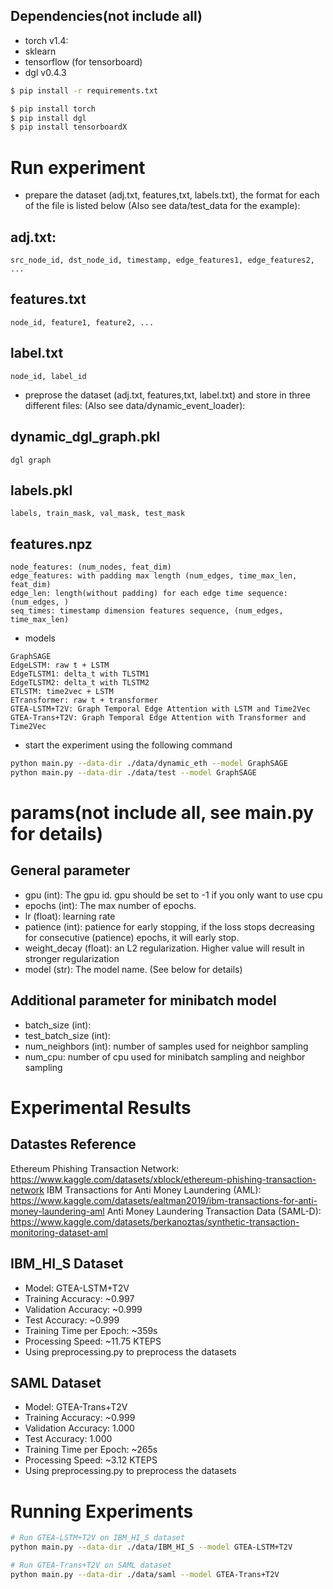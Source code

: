 Dependencies(not include all)
------------
- torch v1.4:
- sklearn
- tensorflow (for tensorboard)
- dgl v0.4.3
```bash
$ pip install -r requirements.txt
```

```bash
$ pip install torch
$ pip install dgl
$ pip install tensorboardX
```

# Run experiment
- prepare the dataset (adj.txt, features,txt, labels.txt), the format for each of the file is listed below (Also see data/test_data for the example):

## adj.txt:
```
src_node_id, dst_node_id, timestamp, edge_features1, edge_features2, ...
```

## features.txt
```
node_id, feature1, feature2, ...
```

## label.txt
```
node_id, label_id
```

- preprose the dataset (adj.txt, features,txt, label.txt) and store in three different files: (Also see data/dynamic_event_loader):

## dynamic_dgl_graph.pkl
```
dgl graph
```

## labels.pkl
```
labels, train_mask, val_mask, test_mask
```

## features.npz
```
node_features: (num_nodes, feat_dim)
edge_features: with padding max length (num_edges, time_max_len, feat_dim)
edge_len: length(without padding) for each edge time sequence: (num_edges, )
seq_times: timestamp dimension features sequence, (num_edges, time_max_len) 
```

- models
```
GraphSAGE
EdgeLSTM: raw t + LSTM
EdgeTLSTM1: delta_t with TLSTM1
EdgeTLSTM2: delta_t with TLSTM2
ETLSTM: time2vec + LSTM
ETransformer: raw t + transformer
GTEA-LSTM+T2V: Graph Temporal Edge Attention with LSTM and Time2Vec
GTEA-Trans+T2V: Graph Temporal Edge Attention with Transformer and Time2Vec
```

- start the experiment using the following command
```bash
python main.py --data-dir ./data/dynamic_eth --model GraphSAGE
python main.py --data-dir ./data/test --model GraphSAGE
```

# params(not include all, see main.py for details)
## General parameter
- gpu (int): The gpu id. gpu should be set to -1 if you only want to use cpu
- epochs (int): The max number of epochs.
- lr (float): learning rate
- patience (int): patience for early stopping, if the loss stops decreasing for consecutive (patience) epochs, it will early stop.
- weight_decay (float): an L2 regularization. Higher value will result in stronger regularization
- model (str): The model name. (See below for details)

## Additional parameter for minibatch model
- batch_size (int): 
- test_batch_size (int):
- num_neighbors (int): number of samples used for neighbor sampling
- num_cpu: number of cpu used for minibatch sampling and neighbor sampling

# Experimental Results

## Datastes Reference

Ethereum Phishing Transaction Network: 
    https://www.kaggle.com/datasets/xblock/ethereum-phishing-transaction-network
IBM Transactions for Anti Money Laundering (AML):
    https://www.kaggle.com/datasets/ealtman2019/ibm-transactions-for-anti-money-laundering-aml
Anti Money Laundering Transaction Data (SAML-D):
    https://www.kaggle.com/datasets/berkanoztas/synthetic-transaction-monitoring-dataset-aml


## IBM_HI_S Dataset
- Model: GTEA-LSTM+T2V
- Training Accuracy: ~0.997
- Validation Accuracy: ~0.999
- Test Accuracy: ~0.999
- Training Time per Epoch: ~359s
- Processing Speed: ~11.75 KTEPS
- Using preprocessing.py to preprocess the datasets

## SAML Dataset
- Model: GTEA-Trans+T2V
- Training Accuracy: ~0.999
- Validation Accuracy: 1.000
- Test Accuracy: 1.000
- Training Time per Epoch: ~265s
- Processing Speed: ~3.12 KTEPS
- Using preprocessing.py to preprocess the datasets

# Running Experiments
```bash
# Run GTEA-LSTM+T2V on IBM_HI_S dataset
python main.py --data-dir ./data/IBM_HI_S --model GTEA-LSTM+T2V

# Run GTEA-Trans+T2V on SAML dataset
python main.py --data-dir ./data/saml --model GTEA-Trans+T2V
```
